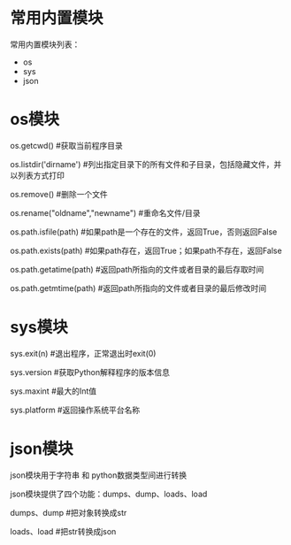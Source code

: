 # 常用内置模块 #

常用内置模块列表：
- os
- sys
- json

# os模块 #
os.getcwd() #获取当前程序目录

os.listdir('dirname') #列出指定目录下的所有文件和子目录，包括隐藏文件，并以列表方式打印

os.remove() #删除一个文件

os.rename("oldname","newname") #重命名文件/目录

os.path.isfile(path) #如果path是一个存在的文件，返回True，否则返回False

os.path.exists(path) #如果path存在，返回True；如果path不存在，返回False

os.path.getatime(path) #返回path所指向的文件或者目录的最后存取时间

os.path.getmtime(path) #返回path所指向的文件或者目录的最后修改时间

# sys模块 #
sys.exit(n) #退出程序，正常退出时exit(0)

sys.version  #获取Python解释程序的版本信息

sys.maxint #最大的Int值

sys.platform #返回操作系统平台名称

# json模块 #
json模块用于字符串 和 python数据类型间进行转换

json模块提供了四个功能：dumps、dump、loads、load

dumps、dump #把对象转换成str

loads、load #把str转换成json


